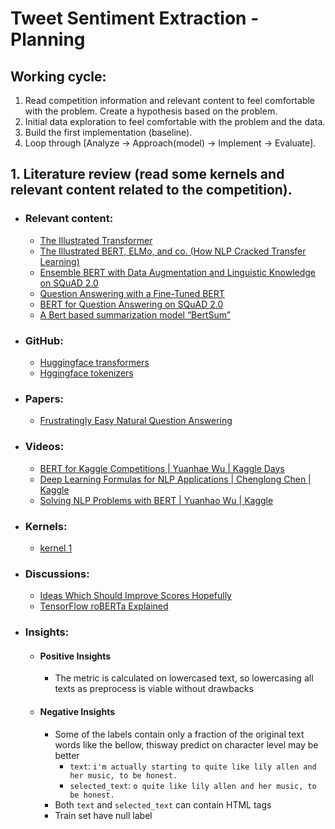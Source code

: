 # Tweet Sentiment Extraction - Planning
 
## Working cycle:
1. Read competition information and relevant content to feel comfortable with the problem. Create a hypothesis based on the problem.
2. Initial data exploration to feel comfortable with the problem and the data.
3. Build the first implementation (baseline).
4. Loop through [Analyze -> Approach(model) -> Implement -> Evaluate].

## 1. Literature review (read some kernels and relevant content related to the competition).
- ### Relevant content:
  - [The Illustrated Transformer](https://jalammar.github.io/illustrated-transformer/)
  - [The Illustrated BERT, ELMo, and co. (How NLP Cracked Transfer Learning)](https://jalammar.github.io/illustrated-bert/)
  - [Ensemble BERT with Data Augmentation and Linguistic Knowledge on SQuAD 2.0](https://web.stanford.edu/class/cs224n/posters/15845024.pdf)
  - [Question Answering with a Fine-Tuned BERT](http://mccormickml.com/2020/03/10/question-answering-with-a-fine-tuned-BERT/)
  - [BERT for Question Answering on SQuAD 2.0](https://web.stanford.edu/class/archive/cs/cs224n/cs224n.1194/reports/default/15848021.pdf)
  - [A Bert based summarization model “BertSum”](https://medium.com/lsc-psd/a-bert-based-summarization-model-bertsum-88b1fc1b3177)

- ### GitHub:
  - [Huggingface transformers](https://github.com/huggingface/transformers)
  - [Hggingface tokenizers](https://github.com/huggingface/tokenizers/tree/master/bindings/python)

- ### Papers:
  - [Frustratingly Easy Natural Question Answering](https://arxiv.org/pdf/1909.05286.pdf)

- ### Videos:
  - [BERT for Kaggle Competitions | Yuanhae Wu | Kaggle Days](https://www.youtube.com/watch?v=jS79Y8I0DF4&t=9s)
  - [Deep Learning Formulas for NLP Applications | Chenglong Chen | Kaggle](https://www.youtube.com/watch?v=SmsAI0kLJFc&t=0s)
  - [Solving NLP Problems with BERT | Yuanhao Wu | Kaggle](https://www.youtube.com/watch?v=rQQAIJIf60s)

- ### Kernels:
  - [kernel 1]()

- ### Discussions:
  - [Ideas Which Should Improve Scores Hopefully](https://www.kaggle.com/c/tweet-sentiment-extraction/discussion/142011)
  - [TensorFlow roBERTa Explained](https://www.kaggle.com/c/tweet-sentiment-extraction/discussion/143281)
 
- ### Insights:
  - #### Positive Insights
    - The metric is calculated on lowercased text, so lowercasing all texts as preprocess is viable without drawbacks
  
  - #### Negative Insights
    - Some of the labels contain only a fraction of the original text words like the bellow, thisway predict on character level may be better
      - `text`: `i'm actually starting to quite like lily allen and her music, to be honest.`
      - `selected_text`: `o quite like lily allen and her music, to be honest.`
    - Both `text` and `selected_text` can contain HTML tags
    - Train set have null label

